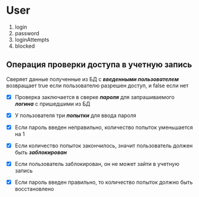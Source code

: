 # User
1. login
1. password
1. loginAttempts
1. blocked

## Операция проверки доступа в учетную запись
Сверяет данные полученные из БД с __*введенными пользователем*__
возвращает true если пользователю разрешен доступ, и false если нет

- [x] Проверка заключается в сверке __*пароля*__ для запрашиваемого __*логина*__ с пришедшими из БД
- [x] У пользователя три __*попытки*__ для ввода пароля
- [x] Если пароль введен неправильно, количество попыток уменьшается на 1
- [x] Если количество попыток закончилось, значит пользователь должен быть __*заблокирован*__
- [x] Если пользователь заблокирован, он не может зайти в учетную запись
- [x] Если пароль введен правильно, то количество попыток должно быть восстановлено

